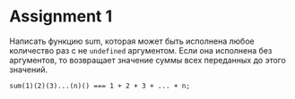 # Assignment 1

Написать функцию sum, которая может быть исполнена любое количество раз с не `undefined` аргументом. 
Если она исполнена без аргументов, то возвращает значение суммы всех переданных до этого значений. 

```
sum(1)(2)(3)...(n)() === 1 + 2 + 3 + ... + n;
```
